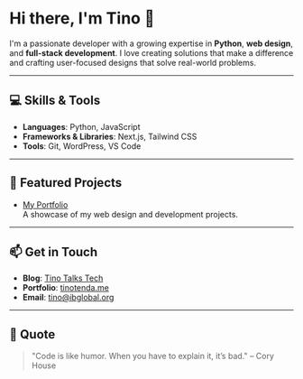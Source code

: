 # Hi there, I'm Tino 👋

I'm a passionate developer with a growing expertise in **Python**, **web design**, and **full-stack development**. I love creating solutions that make a difference and crafting user-focused designs that solve real-world problems.

---

## 💻 Skills & Tools
- **Languages**: Python, JavaScript
- **Frameworks & Libraries**: Next.js, Tailwind CSS
- **Tools**: Git, WordPress, VS Code

---

## 🚀 Featured Projects
- [My Portfolio](https://tinotenda.me)  
  A showcase of my web design and development projects.


---

## 📫 Get in Touch
- **Blog**: [Tino Talks Tech](https://tinotenda.co)  
- **Portfolio**: [tinotenda.me](https://tinotenda.me)   
- **Email**: [tino@ibglobal.org](mailto:tino@ibglobal.org)

---

## 🌟 Quote
> "Code is like humor. When you have to explain it, it’s bad." – Cory House
